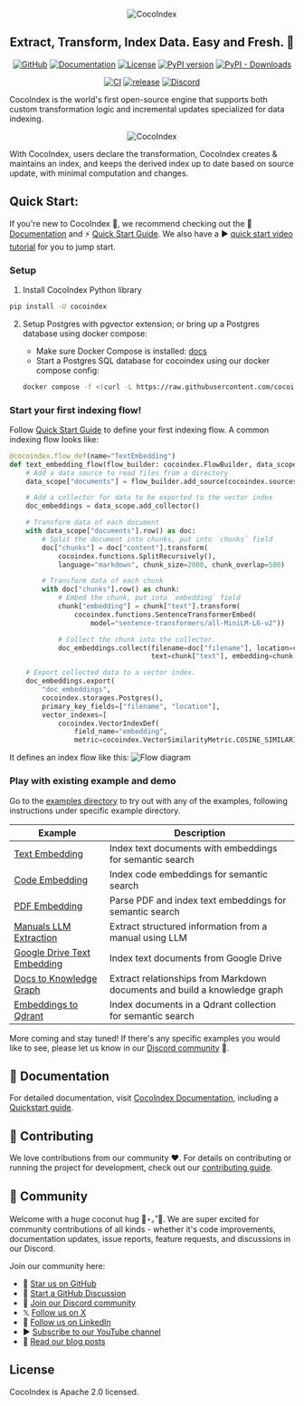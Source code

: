 <p align="center">
    <img src="https://cocoindex.io/images/github.svg" alt="CocoIndex">
</p>

<h2 align="center">Extract, Transform, Index Data. Easy and Fresh. 🌴</h2>

<div align="center">

[![GitHub](https://img.shields.io/github/stars/cocoindex-io/cocoindex?color=5B5BD6)](https://github.com/cocoindex-io/cocoindex)
[![Documentation](https://img.shields.io/badge/Documentation-394e79?logo=readthedocs&logoColor=00B9FF)](https://cocoindex.io/docs/getting_started/quickstart)
[![License](https://img.shields.io/badge/license-Apache%202.0-5B5BD6?logoColor=white)](https://opensource.org/licenses/Apache-2.0)
[![PyPI version](https://img.shields.io/pypi/v/cocoindex?color=5B5BD6)](https://pypi.org/project/cocoindex/)
[![PyPI - Downloads](https://img.shields.io/pypi/dm/cocoindex)](https://pypistats.org/packages/cocoindex)

<!-- [![Python](https://img.shields.io/badge/python-3.11%20to%203.13-5B5BD6?logo=python&logoColor=white)](https://www.python.org/) -->
[![CI](https://github.com/cocoindex-io/cocoindex/actions/workflows/CI.yml/badge.svg?event=push&color=5B5BD6)](https://github.com/cocoindex-io/cocoindex/actions/workflows/CI.yml)
[![release](https://github.com/cocoindex-io/cocoindex/actions/workflows/release.yml/badge.svg?event=push&color=5B5BD6)](https://github.com/cocoindex-io/cocoindex/actions/workflows/release.yml)
[![Discord](https://img.shields.io/discord/1314801574169673738?logo=discord&color=5B5BD6&logoColor=white)](https://discord.com/invite/zpA9S2DR7s)
<!--[![LinkedIn](https://img.shields.io/badge/LinkedIn-CocoIndex-5B5BD6?logo=linkedin&logoColor=white)](https://www.linkedin.com/company/cocoindex) -->
<!--[![X (Twitter)](https://img.shields.io/twitter/follow/cocoindex_io)](https://twitter.com/intent/follow?screen_name=cocoindex_io) -->

</div>

CocoIndex is the world's first open-source engine that supports both custom transformation logic and incremental updates specialized for data indexing.
<p align="center">
    <img src="https://cocoindex.io/images/venn.svg" alt="CocoIndex">
</p>
With CocoIndex, users declare the transformation, CocoIndex creates & maintains an index, and keeps the derived index up to date based on source update, with minimal computation and changes.


## Quick Start:
If you're new to CocoIndex 🤗, we recommend checking out the 📖 [Documentation](https://cocoindex.io/docs) and ⚡ [Quick Start Guide](https://cocoindex.io/docs/getting_started/quickstart). We also have a ▶️ [quick start video tutorial](https://youtu.be/gv5R8nOXsWU?si=9ioeKYkMEnYevTXT) for you to jump start.

### Setup 
1. Install CocoIndex Python library

```bash
pip install -U cocoindex
```

2. Setup Postgres with pgvector extension; or bring up a Postgres database using docker compose:

    - Make sure Docker Compose is installed: [docs](https://docs.docker.com/compose/install/)
    - Start a Postgres SQL database for cocoindex using our docker compose config:

    ```bash
    docker compose -f <(curl -L https://raw.githubusercontent.com/cocoindex-io/cocoindex/refs/heads/main/dev/postgres.yaml) up -d
    ```

### Start your first indexing flow!
Follow [Quick Start Guide](https://cocoindex.io/docs/getting_started/quickstart) to define your first indexing flow.
A common indexing flow looks like:

```python
@cocoindex.flow_def(name="TextEmbedding")
def text_embedding_flow(flow_builder: cocoindex.FlowBuilder, data_scope: cocoindex.DataScope):
    # Add a data source to read files from a directory
    data_scope["documents"] = flow_builder.add_source(cocoindex.sources.LocalFile(path="markdown_files"))

    # Add a collector for data to be exported to the vector index
    doc_embeddings = data_scope.add_collector()

    # Transform data of each document
    with data_scope["documents"].row() as doc:
        # Split the document into chunks, put into `chunks` field
        doc["chunks"] = doc["content"].transform(
            cocoindex.functions.SplitRecursively(),
            language="markdown", chunk_size=2000, chunk_overlap=500)

        # Transform data of each chunk
        with doc["chunks"].row() as chunk:
            # Embed the chunk, put into `embedding` field
            chunk["embedding"] = chunk["text"].transform(
                cocoindex.functions.SentenceTransformerEmbed(
                    model="sentence-transformers/all-MiniLM-L6-v2"))

            # Collect the chunk into the collector.
            doc_embeddings.collect(filename=doc["filename"], location=chunk["location"],
                                   text=chunk["text"], embedding=chunk["embedding"])

    # Export collected data to a vector index.
    doc_embeddings.export(
        "doc_embeddings",
        cocoindex.storages.Postgres(),
        primary_key_fields=["filename", "location"],
        vector_indexes=[
            cocoindex.VectorIndexDef(
                field_name="embedding",
                metric=cocoindex.VectorSimilarityMetric.COSINE_SIMILARITY)])
```

It defines an index flow like this:
![Flow diagram](docs/docs/core/flow_example.svg)

### Play with existing example and demo
Go to the [examples directory](examples) to try out with any of the examples, following instructions under specific example directory.

| Example | Description |
|---------|-------------|
| [Text Embedding](examples/text_embedding) | Index text documents with embeddings for semantic search |
| [Code Embedding](examples/code_embedding) | Index code embeddings for semantic search |
| [PDF Embedding](examples/pdf_embedding) | Parse PDF and index text embeddings for semantic search |
| [Manuals LLM Extraction](examples/manuals_llm_extraction) | Extract structured information from a manual using LLM |
| [Google Drive Text Embedding](examples/gdrive_text_embedding) | Index text documents from Google Drive |
| [Docs to Knowledge Graph](examples/docs_to_knowledge_graph) | Extract relationships from Markdown documents and build a knowledge graph |
| [Embeddings to Qdrant](examples/text_embedding_qdrant) | Index documents in a Qdrant collection for semantic search |

More coming and stay tuned! If there's any specific examples you would like to see, please let us know in our [Discord community](https://discord.com/invite/zpA9S2DR7s) 🌱.

## 📖 Documentation
For detailed documentation, visit [CocoIndex Documentation](https://cocoindex.io/docs), including a [Quickstart guide](https://cocoindex.io/docs/getting_started/quickstart).

## 🤝 Contributing
We love contributions from our community ❤️. For details on contributing or running the project for development, check out our [contributing guide](https://cocoindex.io/docs/about/contributing).

## 👥 Community
Welcome with a huge coconut hug 🥥⋆｡˚🤗. We are super excited for community contributions of all kinds - whether it's code improvements, documentation updates, issue reports, feature requests, and discussions in our Discord.

Join our community here:

- 🌟 [Star us on GitHub](https://github.com/cocoindex-io/cocoindex)
- 💬 [Start a GitHub Discussion](https://github.com/cocoindex-io/cocoindex/discussions)
- 👋 [Join our Discord community](https://discord.com/invite/zpA9S2DR7s)
- 𝕏 [Follow us on X](https://x.com/cocoindex_io)
- 🐚 [Follow us on LinkedIn](https://www.linkedin.com/company/cocoindex/about/)
- ▶️ [Subscribe to our YouTube channel](https://www.youtube.com/@cocoindex-io)
- 📜 [Read our blog posts](https://cocoindex.io/blogs/)

## License
CocoIndex is Apache 2.0 licensed.
